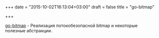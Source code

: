 +++
date = "2015-10-02T16:13:04+03:00"
draft = false
title = "go-bitmap"

+++

<p><a href="https://github.com/boljen/go-bitmap">go-bitmap</a>&nbsp;- Реализация потокобезопасной bitmap и некоторые полезные абстракции.</p>

